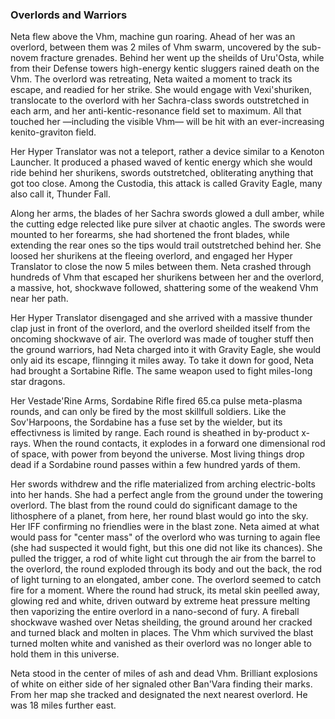 ### Overlords and Warriors

Neta flew above the Vhm, machine gun roaring. Ahead of her was an overlord, between them was 2 miles of Vhm swarm, uncovered by the sub-novem fracture grenades. Behind her went up the sheilds of Uru'Osta, while from their Defense towers high-energy kentic sluggers rained death on the Vhm. The overlord was retreating, Neta waited a moment to track its escape, and readied for her strike. She would engage with Vexi'shuriken, translocate to the overlord with her Sachra-class swords outstretched in each arm, and her anti-kentic-resonance field set to maximum. All that touched her —including the visible Vhm— will be hit with an ever-increasing kenito-graviton field.

Her Hyper Translator was not a teleport, rather a device similar to a Kenoton Launcher. It produced a phased waved of kentic energy which she would ride behind her shurikens, swords outstretched, obliterating anything that got too close. Among the Custodia, this attack is called Gravity Eagle, many also call it, Thunder Fall.

Along her arms, the blades of her Sachra swords glowed a dull amber, while the cutting edge relected like pure silver at chaotic angles. The swords were mounted to her forearms, she had shortened the front blades, while extending the rear ones so the tips would trail outstretched behind her. She loosed her shurikens at the fleeing overlord, and engaged her Hyper Translator to close the now 5 miles between them. Neta crashed through hundreds of Vhm that escaped her shurikens between her and the overlord, a massive, hot, shockwave followed, shattering some of the weakend Vhm near her path.

Her Hyper Translator disengaged and she arrived with a massive thunder clap just in front of the overlord, and the overlord sheilded itself from the oncoming shockwave of air. The overlord was made of tougher stuff then the ground warriors, had Neta charged into it with Gravity Eagle, she would only aid its escape, flinnging it miles away. To take it down for good, Neta had brought a Sortabine Rifle. The same weapon used to fight miles-long star dragons.

Her Vestade'Rine Arms, Sordabine Rifle fired 65.ca pulse meta-plasma rounds, and can only be fired by the most skillfull soldiers. Like the Sov'Harpoons, the Sordabine has a fuse set by the wielder, but its effectivness is limited by range. Each round is sheathed in by-product x-rays. When the round contacts, it explodes in a forward one dimensional rod of space, with power from beyond the universe. Most living things drop dead if a Sordabine round passes within a few hundred yards of them.

Her swords withdrew and the rifle materialized from arching electric-bolts into her hands. She had a perfect angle from the ground under the towering overlord. The blast from the round could do significant damage to the lithosphere of a planet, from here, her round blast would go into the sky. Her IFF confirming no friendlies were in the blast zone. Neta aimed at what would pass for "center mass" of the overlord who was turning to again flee (she had suspected it would fight, but this one did not like its chances). She pulled the trigger, a rod of white light cut through the air from the barrel to the overlord, the round exploded through its body and out the back, the rod of light turning to an elongated, amber cone. The overlord seemed to catch fire for a moment. Where the round had struck, its metal skin peelled away, glowing red and white, driven outward by extreme heat pressure melting then vaporizing the entire overlord in a nano-second of fury. A fireball shockwave washed over Netas sheilding, the ground around her cracked and turned black and molten in places. The Vhm which survived the blast turned molten white and vanished as their overlord was no longer able to hold them in this universe.

Neta stood in the center of miles of ash and dead Vhm. Brilliant explosions of white on either side of her signaled other Ban'Vara finding their marks. From her map she tracked and designated the next nearest overlord. He was 18 miles further east.
